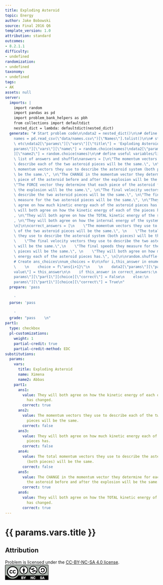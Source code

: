 ```yaml
---
title: Exploding Asteroid
topic: Energy
author: Jake Bobowski
source: Final 2016 Q6
template_version: 1.0
attribution: standard
outcomes:
- 8.2.1.1
difficulty:
- undefined
randomization:
- undefined
taxonomy:
- undefined
tags:
- AK
assets: null
server:
  imports: |
    import random
    import pandas as pd
    import problem_bank_helpers as pbh
    from collections import defaultdict
    nested_dict = lambda: defaultdict(nested_dict)
  generate: "# Start problem code\n\ndata2 = nested_dict()\n\n# define or load names/items/objects\n\
    names = pd.read_csv(\"data/names.csv\")[\"Names\"].tolist()\n\n# store phrases\
    \ etc\ndata2[\"params\"][\"vars\"][\"title\"] = 'Exploding Asteroid'\ndata2[\"\
    params\"][\"vars\"][\"name\"] = random.choice(names)\ndata2[\"params\"][\"vars\"\
    ][\"name2\"] = random.choice(names)\n\n# define useful variables/lists\n\n# create\
    \ list of answers and shuffle\nanswers = [\n\"The momentum vectors they use to\
    \ describe each of the two asteroid pieces will be the same.\", \n\"The total\
    \ momentum vectors they use to describe the asteroid system (both pieces) will\
    \ be the same.\", \n\"The CHANGE in the momentum vector they determine for each\
    \ piece of the asteroid before and after the explosion will be the same.\", \n\
    \"The FORCE vector they determine that each piece of the asteroid felt during\
    \ the explosion will be the same.\", \n\"The final velocity vectors they use to\
    \ describe the two asteroid pieces will be the same.\", \n\"The final speeds they\
    \ measure for the two asteroid pieces will be the same.\", \n\"They will both\
    \ agree on how much kinetic energy each of the asteroid pieces has.\", \n\"They\
    \ will both agree on how the kinetic energy of each of the pieces has changed.\"\
    , \n\"They will both agree on how the TOTAL kinetic energy of the system has changed.\"\
    , \n\"They will both agree on how the internal energy of the system has changed.\"\
    \n]\n\ncorrect_answers = [\n    \"The momentum vectors they use to describe each\
    \ of the two asteroid pieces will be the same.\", \n    \"The total momentum vectors\
    \ they use to describe the asteroid system (both pieces) will be the same.\",\n\
    \    \"The final velocity vectors they use to describe the two asteroid pieces\
    \ will be the same.\",\n    \"The final speeds they measure for the two asteroid\
    \ pieces will be the same.\", \n    \"They will both agree on how much kinetic\
    \ energy each of the asteroid pieces has.\", \n]\n\nrandom.shuffle(answers)\n\n\
    # Create ans_choices\nnum_choices = 6\n\nfor i,this_answer in enumerate(random.sample(answers,num_choices)):\n\
    \    \n    choice = f\"ans{i+1}\"\n    \n    data2[\"params\"][\"part1\"][choice][\"\
    value\"] = this_answer\n\n    if this_answer in correct_answers:\n        data2[\"\
    params\"][\"part1\"][choice][\"correct\"] = False\n    else:\n        data2[\"\
    params\"][\"part1\"][choice][\"correct\"] = True\n"
  prepare: 'pass

    '
  parse: 'pass

    '
  grade: "pass    \n"
part1:
  type: checkbox
  pl-customizations:
    weight: 1
    partial-credit: true
    partial-credit-method: EDC
substitutions:
  params:
    vars:
      title: Exploding Asteroid
      name: Ximena
      name2: Abbas
    part1:
      ans1:
        value: They will both agree on how the kinetic energy of each of the pieces
          has changed.
        correct: true
      ans2:
        value: The momentum vectors they use to describe each of the two asteroid
          pieces will be the same.
        correct: false
      ans3:
        value: They will both agree on how much kinetic energy each of the asteroid
          pieces has.
        correct: false
      ans4:
        value: The total momentum vectors they use to describe the asteroid system
          (both pieces) will be the same.
        correct: false
      ans5:
        value: The CHANGE in the momentum vector they determine for each piece of
          the asteroid before and after the explosion will be the same.
        correct: true
      ans6:
        value: They will both agree on how the TOTAL kinetic energy of the system
          has changed.
        correct: true
---
```

# {{ params.vars.title }}

## Attribution

Problem is licensed under the [CC-BY-NC-SA 4.0 license](https://creativecommons.org/licenses/by-nc-sa/4.0/).
![The Creative Commons 4.0 license requiring attribution-BY, non-commercial-NC, and share-alike-SA license.](https://raw.githubusercontent.com/firasm/bits/master/by-nc-sa.png)
